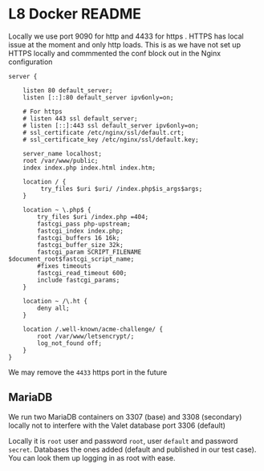 # L8 Docker README

Locally we use port 9090 for http and 4433 for https . HTTPS has local issue at the moment and only http loads. This is as we have not set up HTTPS locally and commmented the conf block out in the Nginx configuration

```shell
server {

    listen 80 default_server;
    listen [::]:80 default_server ipv6only=on;

    # For https
    # listen 443 ssl default_server;
    # listen [::]:443 ssl default_server ipv6only=on;
    # ssl_certificate /etc/nginx/ssl/default.crt;
    # ssl_certificate_key /etc/nginx/ssl/default.key;

    server_name localhost;
    root /var/www/public;
    index index.php index.html index.htm;

    location / {
         try_files $uri $uri/ /index.php$is_args$args;
    }

    location ~ \.php$ {
        try_files $uri /index.php =404;
        fastcgi_pass php-upstream;
        fastcgi_index index.php;
        fastcgi_buffers 16 16k;
        fastcgi_buffer_size 32k;
        fastcgi_param SCRIPT_FILENAME $document_root$fastcgi_script_name;
        #fixes timeouts
        fastcgi_read_timeout 600;
        include fastcgi_params;
    }

    location ~ /\.ht {
        deny all;
    }

    location /.well-known/acme-challenge/ {
        root /var/www/letsencrypt/;
        log_not_found off;
    }
}
```

We may remove the `4433` https port in the future

## MariaDB

We run two MariaDB containers on 3307 (base) and 3308 (secondary) locally not to interfere with the Valet database port 3306 (default)

Locally it is `root` user and password `root`, user `default` and password `secret`. Databases the ones added (default and published in our test case). You can look them up logging in as root with ease.
